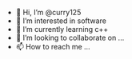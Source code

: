 - 👋 Hi, I’m @curry125
- 👀 I’m interested in software
- 🌱 I’m currently learning c++
- 💞️ I’m looking to collaborate on ...
- 📫 How to reach me ...

<!---
curry125/curry125 is a ✨ special ✨ repository because its `README.md` (this file) appears on your GitHub profile.
You can click the Preview link to take a look at your changes.
--->
